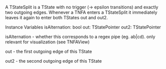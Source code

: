 A TStateSplit is a TState with no trigger (-> epsilon transitions) and exactly two outgoing edges. Whenever a TNFA enters a TStateSplit it immediately leaves it again to enter both TStates out and out2.

Instance Variables
	isAlternation:		bool
	out:		TStatePointer 
	out2:		TStatePointer 

isAlternation
	- whether this corresponds to a regex pipe (eg. ab|cd). only relevant for visualization (see TNFAView)

out
	- the first outgoing edge of this TState

out2
	- the second outgoing edge of this TState
